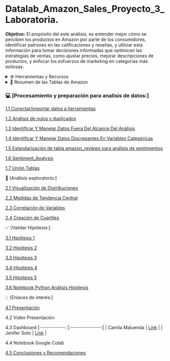 # Datalab_Amazon_Sales_Proyecto_3_Laboratoria.

**Objetivo:** 
El propósito del este análisis, es entender mejor cómo se perciben los productos en Amazon por parte de los consumidores, identificar patrones en las calificaciones y reseñas, y utilizar esta información para tomar decisiones informadas que optimicen las estrategias de ventas, como ajustar precios, mejorar descripciones de productos, y enfocar los esfuerzos de marketing en categorías más exitosas.




<details>
<summary> ⚙️ Herramientas y Recursos</summary>

- Google BigQuery
- Google Colab
- Google Slides
- Google Looker Studio

</details>


<details>
<summary> 📄 Resumen de las Tablas de Amazon</summary>


<details>
<summary> <strong> amazon_product.csv </strong></summary>
Este archivo contiene información relacionada con productos disponibles en Amazon. Las columnas presentes en este archivo son las siguientes:

- **product_id**: Un identificador único para cada producto.
- **product_name**: El nombre del producto.
- **category**: La categoría del producto, que incluye una jerarquía separada por `|`.
- **discounted_price**: El precio del producto después de aplicar descuentos.
- **actual_price**: El precio original del producto antes del descuento.
- **discount_percentage**: El porcentaje de descuento aplicado al producto.
- **about_product**: Una descripción breve o resumen de las características principales del producto.
</details>


<details>
<summary> <strong>  amazon_review.csv </strong></summary>
Este archivo contiene información sobre las reseñas de productos en Amazon. Las columnas presentes en este archivo son las siguientes:

- **user_id**: Identificadores únicos para cada usuario que ha dejado una reseña. (Separados por comas en algunos casos).
- **user_name**: Los nombres de los usuarios que dejaron la reseña, también como una lista separada por comas.
- **review_id**: Identificadores únicos para cada reseña, separados por comas.
- **review_title**: Títulos de las reseñas, también separados por comas.
- **review_content**: Contenido o texto de las reseñas, separado por comas.
- **img_link**: Enlace a la imagen del producto asociado con la reseña.
- **product_link**: Enlace al producto en Amazon.
- **product_id**: Un identificador único para cada producto, que se puede relacionar con la tabla de productos.
- **rating**: Calificación dada por el usuario al producto.
- **rating_count**: Número total de veces que el producto ha sido calificado.
</details>
</details>

### 💻 [Procesamiento y preparación para analisis de datos:] 

[1.1 Conectar/importar datos a herramientas](https://github.com/jesolav/Datalab_Amazon_Sales_Proyecto_3_Laboratoria/blob/362ad879b7911c3002fb7e3ecb6b8ea3fb8c78c5/Procesar%20y%20preparar%20la%20base%20de%20datos/1.1%20Conectar-importar%20datos%20a%20herramientas.md)

[1.2 Análisis de nulos y duplicados](https://github.com/jesolav/Datalab_Amazon_Sales_Proyecto_3_Laboratoria/blob/362ad879b7911c3002fb7e3ecb6b8ea3fb8c78c5/Procesar%20y%20preparar%20la%20base%20de%20datos/1.2%20An%C3%A1lisis%20de%20Nulos%20y%20Duplicados.md)

[1.3 Identificar Y Manejar Datos Fuera Del Alcance Del Análisis](https://github.com/jesolav/Datalab_Amazon_Sales_Proyecto_3_Laboratoria/blob/362ad879b7911c3002fb7e3ecb6b8ea3fb8c78c5/Procesar%20y%20preparar%20la%20base%20de%20datos/1.3%20Identificar%20Y%20Manejar%20Datos%20Discrepantes%20En%20Variables%20Categ%C3%B3ricas.md)

[1.4 Identificar Y Manejar Datos Discrepantes En Variables Categóricas](https://github.com/jesolav/Datalab_Amazon_Sales_Proyecto_3_Laboratoria/blob/362ad879b7911c3002fb7e3ecb6b8ea3fb8c78c5/Procesar%20y%20preparar%20la%20base%20de%20datos/1.4%20Comprobar%20Y%20Cambiar%20Tipo%20De%20Dato.md)

[1.5 Estandarización de tabla amazon_reviews para análisis de sentimientos](https://github.com/jesolav/Datalab_Amazon_Sales_Proyecto_3_Laboratoria/blob/362ad879b7911c3002fb7e3ecb6b8ea3fb8c78c5/Procesar%20y%20preparar%20la%20base%20de%20datos/1.6%20Estandarizaci%C3%B3n%20de%20tabla%20amazon_reviews%20para%20an%C3%A1lisis%20de%20sentimientos.md)

[1.6 Sentiment_Analysis](https://github.com/jesolav/Datalab_Amazon_Sales_Proyecto_3_Laboratoria/blob/3b601b2d338bdb574fcc235c2debf93c65bc3ed6/Procesar%20y%20preparar%20la%20base%20de%20datos/1.6%20sentiment_analysis.ipynb)

[1.7 Unión Tablas](https://github.com/jesolav/Datalab_Amazon_Sales_Proyecto_3_Laboratoria/blob/b146729137fb451c42f4f70d2268e2d943382e66/Procesar%20y%20preparar%20la%20base%20de%20datos/1.7%20Uni%C3%B3n%20de%20Tablas.md)


🔎 [Análisis exploratorio:]


[2.1 Visualización de Distribuciones](https://github.com/jesolav/Datalab_Amazon_Sales_Proyecto_3_Laboratoria/blob/b146729137fb451c42f4f70d2268e2d943382e66/EDA/2.1%20Visualizaci%C3%B3n%20Distribuciones.md)

[2.2 Medidas de Tendencia Central](https://github.com/jesolav/Datalab_Amazon_Sales_Proyecto_3_Laboratoria/blob/b146729137fb451c42f4f70d2268e2d943382e66/EDA/2.2%20Medidas%20Tendencia%20Central.md)

[2.3 Correlación de Variables](https://github.com/jesolav/Datalab_Amazon_Sales_Proyecto_3_Laboratoria/blob/aa8d3c891815b477a11a79f7bfb67b95e33b1a59/EDA/2.3%20Correlaci%C3%B3n%20Variables.md)

[2.4 Creación de Cuartiles](https://github.com/jesolav/Datalab_Amazon_Sales_Proyecto_3_Laboratoria/blob/aa8d3c891815b477a11a79f7bfb67b95e33b1a59/EDA/2.4%20Creaci%C3%B3n%20de%20cuartiles.md)


✅ [Validar Hipótesis:]

[3.1 Hipótesis 1](https://github.com/jesolav/Datalab_Amazon_Sales_Proyecto_3_Laboratoria/blob/228ead1ee636f06acbb3a1cfe761ae9ca2f92ad2/Validar%20Hip%C3%B3tesis/Hip%C3%B3tesis%201.md)

[3.2 Hipótesis 2](https://github.com/jesolav/Datalab_Amazon_Sales_Proyecto_3_Laboratoria/blob/228ead1ee636f06acbb3a1cfe761ae9ca2f92ad2/Validar%20Hip%C3%B3tesis/Hip%C3%B3tesis%202.md)

[3.3 Hipótesis 3](https://github.com/jesolav/Datalab_Amazon_Sales_Proyecto_3_Laboratoria/blob/228ead1ee636f06acbb3a1cfe761ae9ca2f92ad2/Validar%20Hip%C3%B3tesis/Hip%C3%B3tesis%203.md)

[3.4 Hipótesis 4](https://github.com/jesolav/Datalab_Amazon_Sales_Proyecto_3_Laboratoria/blob/228ead1ee636f06acbb3a1cfe761ae9ca2f92ad2/Validar%20Hip%C3%B3tesis/Hip%C3%B3tesis%204.md)


[3.5 Hipótesis 5](https://github.com/jesolav/Datalab_Amazon_Sales_Proyecto_3_Laboratoria/blob/86968a72712da3c5de757f6b83514e6ebd0b7495/Validar%20Hip%C3%B3tesis/Hip%C3%B3tesis%205.md)

[3.6 Notebook Python Análisis Hipótesis](https://github.com/jesolav/Datalab_Amazon_Sales_Proyecto_3_Laboratoria/blob/86968a72712da3c5de757f6b83514e6ebd0b7495/Validar%20Hip%C3%B3tesis/C%C3%B3digo%20Python%20Hip%C3%B3tesis.ipynb)


💡 [Enlaces de interés:]

[4.1 Presentación](https://drive.google.com/file/d/1KK1ZODEqtDcIk36mK1UNNfnTZskr14v5/view?usp=drive_link)

4.2 Video Presentación

4.3 Dashboard
|:------------: |:---------------:| 
| Camila Maluenda         | [Link](dot.com) | 
| Jenifer Soto         | [Link](https://public.tableau.com/views/Datalab_amazon_tableau/ResumenVentas?:language=es-ES&:sid=&:display_count=n&:origin=viz_share_link&:device=desktop) | 


4.4 Notebook Google Colab

[4.5 Conclusiones y Recomendaciones](https://github.com/jesolav/Datalab_Amazon_Sales_Proyecto_3_Laboratoria/blob/9fa4144e83f42a466be6ab2a7e7828356c79fe87/Conclusiones/Conclusiones.md)


